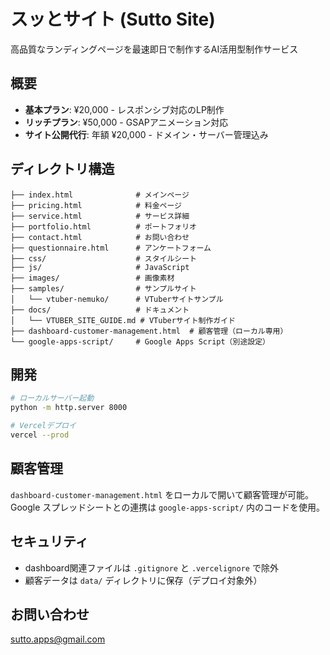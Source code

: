 # スッとサイト (Sutto Site)

高品質なランディングページを最速即日で制作するAI活用型制作サービス

## 概要

- **基本プラン**: ¥20,000 - レスポンシブ対応のLP制作
- **リッチプラン**: ¥50,000 - GSAPアニメーション対応
- **サイト公開代行**: 年額 ¥20,000 - ドメイン・サーバー管理込み

## ディレクトリ構造

```
├── index.html              # メインページ
├── pricing.html            # 料金ページ
├── service.html            # サービス詳細
├── portfolio.html          # ポートフォリオ
├── contact.html            # お問い合わせ
├── questionnaire.html      # アンケートフォーム
├── css/                    # スタイルシート
├── js/                     # JavaScript
├── images/                 # 画像素材
├── samples/                # サンプルサイト
│   └── vtuber-nemuko/      # VTuberサイトサンプル
├── docs/                   # ドキュメント
│   └── VTUBER_SITE_GUIDE.md # VTuberサイト制作ガイド
├── dashboard-customer-management.html  # 顧客管理（ローカル専用）
└── google-apps-script/     # Google Apps Script（別途設定）
```

## 開発

```bash
# ローカルサーバー起動
python -m http.server 8000

# Vercelデプロイ
vercel --prod
```

## 顧客管理

`dashboard-customer-management.html` をローカルで開いて顧客管理が可能。
Google スプレッドシートとの連携は `google-apps-script/` 内のコードを使用。

## セキュリティ

- dashboard関連ファイルは `.gitignore` と `.vercelignore` で除外
- 顧客データは `data/` ディレクトリに保存（デプロイ対象外）

## お問い合わせ

sutto.apps@gmail.com